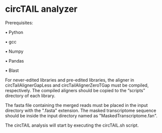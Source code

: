 # circTAIL analyzer

Prerequisites:

•	Python

•	gcc

•	Numpy

•	Pandas

•	Blast

For never-edited libraries and pre-edited libraries, the aligner in circTailAlignerGapLess 
and circTailAlignerZeroTGap must be compiled, respectively. The compiled aligners should be 
copied to the “scripts” directory of each library. 

The fasta file containing the merged reads must be placed in the input directory with the 
".fasta" extension. The masked transcriptome sequence should be inside the input directory 
named as "MaskedTranscriptome.fan".

The circTAIL analysis will start by executing the circTAIL.sh script.
